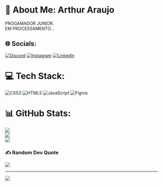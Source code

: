 # 💫 About Me: Arthur Araujo
PROGAMADOR JUNIOR.<br>EM PROCESSAMENTO...


## 🌐 Socials:
[![Discord](https://img.shields.io/badge/Discord-%237289DA.svg?logo=discord&logoColor=white)](htttps://discord.gg/ARTHUR{ATRBR}#0646) [![Instagram](https://img.shields.io/badge/Instagram-%23E4405F.svg?logo=Instagram&logoColor=white)](https://instagram.com/_arthurarauj0) [![LinkedIn](https://img.shields.io/badge/LinkedIn-%230077B5.svg?logo=linkedin&logoColor=white)](https://linkedin.com/in/ArthurAraujo) 

# 💻 Tech Stack:
![CSS3](https://img.shields.io/badge/css3-%231572B6.svg?style=flat-square&logo=css3&logoColor=white) ![HTML5](https://img.shields.io/badge/html5-%23E34F26.svg?style=flat-square&logo=html5&logoColor=white) ![JavaScript](https://img.shields.io/badge/javascript-%23323330.svg?style=flat-square&logo=javascript&logoColor=%23F7DF1E) 	![Figma](https://img.shields.io/badge/figma-%23F24E1E.svg?style=flat-square&logo=figma&logoColor=white)
# 📊 GitHub Stats:
![](https://github-readme-stats.vercel.app/api?username=mearthur&theme=chartreuse-dark&hide_border=true&include_all_commits=true&count_private=true)<br/>
![](https://github-readme-streak-stats.herokuapp.com/?user=mearthur&theme=chartreuse-dark&hide_border=true)<br/>
![](https://github-readme-stats.vercel.app/api/top-langs/?username=mearthur&theme=chartreuse-dark&hide_border=true&include_all_commits=true&count_private=true&layout=compact)

### ✍️ Random Dev Quote
![](https://quotes-github-readme.vercel.app/api?type=vetical&theme=dark)

---
[![](https://visitcount.itsvg.in/api?id=mearthur&icon=1&color=4)](https://visitcount.itsvg.in)

<!-- Proudly created with GPRM ( https://gprm.itsvg.in ) -->
